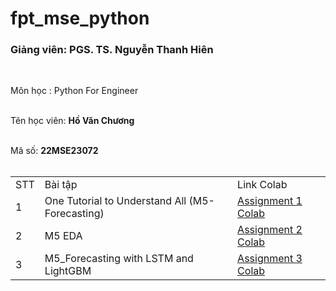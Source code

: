 # fpt_mse_python
<h3><b>Giảng viên: PGS. TS. Nguyễn Thanh Hiên </b></h3></br>

Môn học : Python For Engineer </br></br>

Tên học viên: <b>Hồ Văn Chương </b> </br></br>

Mã số: <b>22MSE23072 </b> </br></br>

<table>
  <tr>
    <td>STT</td>
    <td>Bài tập</td>
    <td>Link Colab</td>
  </tr>
    <tr>
    <td>1</td>
    <td>One Tutorial to Understand All (M5-Forecasting)	</td>
    <td><a href="https://colab.research.google.com/drive/1qvKFU6kq9lK-Zap411FWHGW0C0RBkgr-?usp=sharing">Assignment 1 Colab</a></td>
  </tr>
    <tr>
    <td>2</td>
    <td>M5 EDA</td>
    <td><a href="https://colab.research.google.com/drive/1A4iwpQ35--vTc-DcU6cVdy6GWdvedn22?usp=sharing">Assignment 2 Colab</a></td>
  </tr>
    <tr>
    <td>3</td>
    <td>M5_Forecasting with LSTM and LightGBM</td>
    <td><a href="https://colab.research.google.com/drive/1eMIotETbJPepj85gT0fDWFT_Own3bOck?usp=sharing">Assignment 3 Colab</a></td>
  </tr>
<table>
